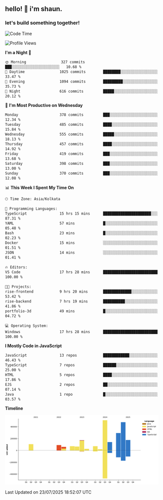 ## hello! 👋 i'm shaun. 
### let's build something together!
<!--START_SECTION:waka-->
![Code Time](http://img.shields.io/badge/Code%20Time-357%20hrs%2019%20mins-blue)

![Profile Views](http://img.shields.io/badge/Profile%20Views-1-blue)

**I'm a Night 🦉** 

```text
🌞 Morning                327 commits         ███░░░░░░░░░░░░░░░░░░░░░░   10.68 % 
🌆 Daytime                1025 commits        ████████░░░░░░░░░░░░░░░░░   33.47 % 
🌃 Evening                1094 commits        █████████░░░░░░░░░░░░░░░░   35.73 % 
🌙 Night                  616 commits         █████░░░░░░░░░░░░░░░░░░░░   20.12 % 
```
📅 **I'm Most Productive on Wednesday** 

```text
Monday                   378 commits         ███░░░░░░░░░░░░░░░░░░░░░░   12.34 % 
Tuesday                  485 commits         ████░░░░░░░░░░░░░░░░░░░░░   15.84 % 
Wednesday                555 commits         █████░░░░░░░░░░░░░░░░░░░░   18.13 % 
Thursday                 457 commits         ████░░░░░░░░░░░░░░░░░░░░░   14.92 % 
Friday                   419 commits         ███░░░░░░░░░░░░░░░░░░░░░░   13.68 % 
Saturday                 398 commits         ███░░░░░░░░░░░░░░░░░░░░░░   13.00 % 
Sunday                   370 commits         ███░░░░░░░░░░░░░░░░░░░░░░   12.08 % 
```


📊 **This Week I Spent My Time On** 

```text
🕑︎ Time Zone: Asia/Kolkata

💬 Programming Languages: 
TypeScript               15 hrs 15 mins      ██████████████████████░░░   87.31 % 
YAML                     57 mins             █░░░░░░░░░░░░░░░░░░░░░░░░   05.48 % 
Bash                     23 mins             █░░░░░░░░░░░░░░░░░░░░░░░░   02.23 % 
Docker                   15 mins             ░░░░░░░░░░░░░░░░░░░░░░░░░   01.51 % 
JSON                     14 mins             ░░░░░░░░░░░░░░░░░░░░░░░░░   01.41 % 

🔥 Editors: 
VS Code                  17 hrs 28 mins      █████████████████████████   100.00 % 

🐱‍💻 Projects: 
rise-frontend            9 hrs 20 mins       █████████████░░░░░░░░░░░░   53.42 % 
rise-backend             7 hrs 19 mins       ██████████░░░░░░░░░░░░░░░   41.86 % 
portfolio-3d             49 mins             █░░░░░░░░░░░░░░░░░░░░░░░░   04.72 % 

💻 Operating System: 
Windows                  17 hrs 28 mins      █████████████████████████   100.00 % 
```

**I Mostly Code in JavaScript** 

```text
JavaScript               13 repos            ████████████░░░░░░░░░░░░░   46.43 % 
TypeScript               7 repos             ██████░░░░░░░░░░░░░░░░░░░   25.00 % 
HTML                     5 repos             ████░░░░░░░░░░░░░░░░░░░░░   17.86 % 
EJS                      2 repos             ██░░░░░░░░░░░░░░░░░░░░░░░   07.14 % 
Java                     1 repo              █░░░░░░░░░░░░░░░░░░░░░░░░   03.57 % 
```



**Timeline**

![Lines of Code chart](https://raw.githubusercontent.com/ShaunDaniel/ShaunDaniel/main/assets/bar_graph.png)


 Last Updated on 23/07/2025 18:52:07 UTC
<!--END_SECTION:waka-->
